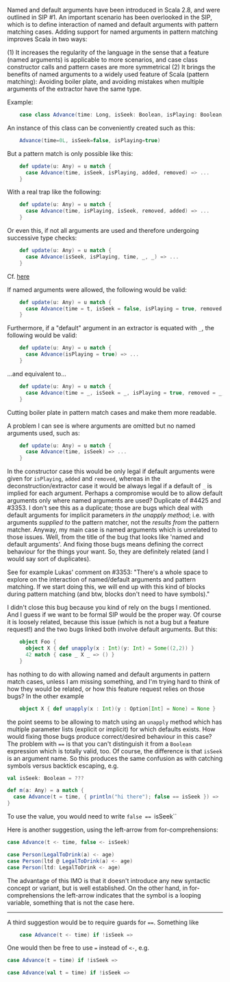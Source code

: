 Named and default arguments have been introduced in Scala 2.8, and were outlined in SIP #1. An important scenario has been overlooked in the SIP, which is to define interaction of named and default arguments with pattern matching cases. Adding support for named arguments in pattern matching improves Scala in two ways:

(1) It increases the regularity of the language in the sense that a feature (named arguments) is applicable to more scenarios, and case class constructor calls and pattern cases are more symmetrical
(2) It brings the benefits of named arguments to a widely used feature of Scala (pattern matching): Avoiding boiler plate, and avoiding mistakes when multiple arguments of the extractor have the same type.

Example:

```scala
    case class Advance(time: Long, isSeek: Boolean, isPlaying: Boolean, added: List[Any] = Nil, removed: List[Any] = Nil)
```

An instance of this class can be conveniently created such as this:

```scala
    Advance(time=0L, isSeek=false, isPlaying=true)
```

But a pattern match is only possible like this:

```scala
    def update(u: Any) = u match {
      case Advance(time, isSeek, isPlaying, added, removed) => ...
    }
```

With a real trap like the following:

```scala
    def update(u: Any) = u match {
      case Advance(time, isPlaying, isSeek, removed, added) => ...
    }
```

Or even this, if not all arguments are used and therefore undergoing successive type checks:

```scala
    def update(u: Any) = u match {
      case Advance(isSeek, isPlaying, time, _, _) => ...
    }
```

Cf. [here](https://github.com/Sciss/SoundProcesses3/commit/fd8234992e30fd79ce309c09303af5b42e62d93e#commitcomment-1997303)

If named arguments were allowed, the following would be valid:

```scala
    def update(u: Any) = u match {
      case Advance(time = t, isSeek = false, isPlaying = true, removed = r, added = a) => ...
    }
```

Furthermore, if a "default" argument in an extractor is equated with `_`, the following would be valid:

```scala
    def update(u: Any) = u match {
      case Advance(isPlaying = true) => ...
    }
```

...and equivalent to...

```scala
    def update(u: Any) = u match {
      case Advance(time = _, isSeek = _, isPlaying = true, removed = _, added = _) => ...
    }
```

Cutting boiler plate in pattern match cases and make them more readable.

A problem I can see is where arguments are omitted but no named arguments used, such as:

```scala
    def update(u: Any) = u match {
      case Advance(time, isSeek) => ...
    }
```

In the constructor case this would be only legal if default arguments were given for `isPlaying`, `added` and `removed`, whereas in the deconstruction/extractor case it would be always legal if a default of `_` is implied for each argument. Perhaps a compromise would be to allow default arguments only where named arguments are used?
Duplicate of #4425 and #3353.
I don't see this as a duplicate; those are bugs which deal with default arguments for implicit parameters *in the unapply method*; i.e. with arguments *supplied to* the pattern matcher, not the *results from* the pattern matcher. Anyway, my main case is named arguments which is unrelated to those issues.
Well, from the title of the bug that looks like 'named and default arguments'. And fixing those bugs means defining the correct behaviour for the things your want. So, they are definitely related (and I would say sort of duplicates).

See for example Lukas' comment on #3353:
"There's a whole space to explore on the interaction of named/default arguments and pattern matching. If we start doing this, we will end up with this kind of blocks during pattern matching (and btw, blocks don't need to have symbols)."

I didn't close this bug because you kind of rely on the bugs I mentioned. And I guess if we want to be formal SIP would be the proper way.
Of course it is loosely related, because this issue (which is not a bug but a feature request!) and the two bugs linked both involve default arguments. But this:

```scala
    object Foo {
      object X { def unapply(x : Int)(y: Int) = Some((2,2)) }
      42 match { case _ X _ => () }
    }
```

has nothing to do with allowing named and default arguments in pattern match cases, unless I am missing something, and I'm trying hard to think of how they would be related, or how this feature request relies on those bugs? In the other example

```scala
    object X { def unapply(x : Int)(y : Option[Int] = None) = None }
```

the point seems to be allowing to match using an `unapply` method which has multiple parameter lists (explicit or implicit) for which defaults exists. How would fixing those bugs produce correct/desired behaviour in this case?
The problem with `==` is that you can't distinguish it from a `Boolean` expression which is totally valid, too. Of course, the difference is that `isSeek` is an argument name. So this produces the same confusion as with catching symbols versus backtick escaping, e.g.

```scala
val isSeek: Boolean = ???

def m(a: Any) = a match {
  case Advance(t = time, { println("hi there"); false == isSeek }) => ...
}
```

To use the value, you would need to write `false == `isSeek``

Here is another suggestion, using the left-arrow from for-comprehensions:

```scala
case Advance(t <- time, false <- isSeek)

case Person(LegalToDrink(a) <- age)
case Person(ltd @ LegalToDrink(a) <- age)
case Person(ltd: LegalToDrink <- age)
```

The advantage of this IMO is that it doesn't introduce any new syntactic concept or variant, but is well established. On the other hand, in for-comprehensions the left-arrow indicates that the symbol is a looping variable, something that is not the case here.

-----

A third suggestion would be to require guards for `==`. Something like

```scala
    case Advance(t <- time) if !isSeek =>
```

One would then be free to use `=` instead of `<-`, e.g.

```scala
case Advance(t = time) if !isSeek =>

case Advance(val t = time) if !isSeek =>
```
